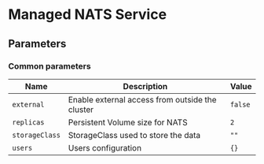 # Managed NATS Service

## Parameters

### Common parameters

| Name           | Description                                     | Value   |
| -------------- | ----------------------------------------------- | ------- |
| `external`     | Enable external access from outside the cluster | `false` |
| `replicas`     | Persistent Volume size for NATS                 | `2`     |
| `storageClass` | StorageClass used to store the data             | `""`    |
| `users`        | Users configuration                             | `{}`    |
